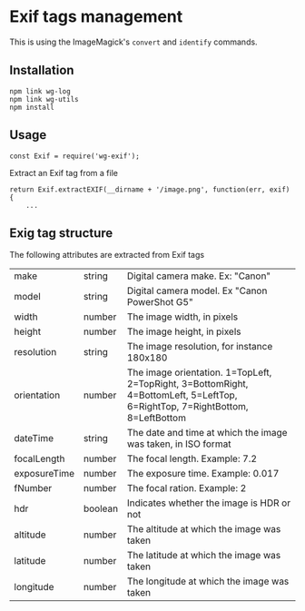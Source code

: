 # Exif tags management

This is using the ImageMagick's ```convert``` and ```identify``` commands.

## Installation

	npm link wg-log
	npm link wg-utils
	npm install


## Usage

	const Exif = require('wg-exif');

Extract an Exif tag from a file

	return Exif.extractEXIF(__dirname + '/image.png', function(err, exif) {
		...


## Exig tag structure

The following attributes are extracted from Exif tags

<table>
<tr>
	<td> make </td>
	<td> string </td>
	<td> Digital camera make. Ex: "Canon" </td>
</tr>
<tr>
	<td> model </td>
	<td> string </td>
	<td> Digital camera model. Ex "Canon PowerShot G5" </td>
</tr>
<tr>
	<td> width </td>
	<td> number </td>
	<td> The image width, in pixels </td>
</tr>
<tr>
	<td> height </td>
	<td> number </td>
	<td> The image height, in pixels </td>
</tr>
<tr>
	<td> resolution </td>
	<td> string </td>
	<td> The image resolution, for instance 180x180 </td>
</tr>
<tr>
	<td> orientation </td>
	<td> number </td>
	<td> The image orientation. 1=TopLeft, 2=TopRight, 3=BottomRight, 4=BottomLeft, 5=LeftTop, 6=RightTop, 7=RightBottom, 8=LeftBottom </td>
</tr>
<tr>
	<td> dateTime </td>
	<td> string </td>
	<td> The date and time at which the image was taken, in ISO format </td>
</tr>
<tr>
	<td> focalLength </td>
	<td> number </td>
	<td> The focal length. Example: 7.2 </td>
</tr>
<tr>
	<td> exposureTime </td>
	<td> number </td>
	<td> The exposure time. Example: 0.017 </td>
</tr>
<tr>
	<td> fNumber </td>
	<td> number </td>
	<td> The focal ration. Example: 2 </td>
</tr>
<tr>
	<td> hdr </td>
	<td> boolean </td>
	<td> Indicates whether the image is HDR or not </td>
</tr>
<tr>
	<td> altitude </td>
	<td> number </td>
	<td> The altitude at which the image was taken </td>
</tr>
<tr>
	<td> latitude </td>
	<td> number </td>
	<td> The latitude at which the image was taken </td>
</tr>
<tr>
	<td> longitude </td>
	<td> number </td>
	<td> The longitude at which the image was taken </td>
</tr>
</table>


